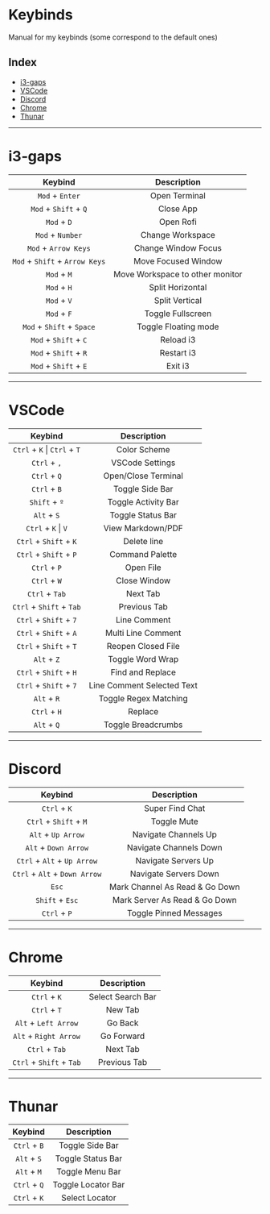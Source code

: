 # Keybinds

Manual for my keybinds (some correspond to the default ones)

## Index

- [i3-gaps](#i3-gaps)
- [VSCode](#VSCode)
- [Discord](#Discord)
- [Chrome](#Chrome)
- [Thunar](#Thunar)

___
# i3-gaps
 
| Keybind                        | Description                     |
| :----------------------------: | :-----------------------------: |
| `Mod` + `Enter`                | Open Terminal                   |
| `Mod` + `Shift` + `Q`          | Close App                       |
| `Mod` + `D`                    | Open Rofi                       |
| `Mod` + `Number`               | Change Workspace                |
| `Mod` + `Arrow Keys`           | Change Window Focus             |
| `Mod` + `Shift` + `Arrow Keys` | Move Focused Window             |
| `Mod` + `M`                    | Move Workspace to other monitor |
| `Mod` + `H`                    | Split Horizontal                |
| `Mod` + `V`                    | Split Vertical                  |
| `Mod` + `F`                    | Toggle Fullscreen               |
| `Mod` + `Shift` + `Space`      | Toggle Floating mode            |
| `Mod` + `Shift` + `C`          | Reload i3                       |
| `Mod` + `Shift` + `R`          | Restart i3                      |
| `Mod` + `Shift` + `E`          | Exit i3                         |

___
# VSCode

| Keybind                      | Description                  |
| :--------------------------: | :--------------------------: |
| `Ctrl` + `K` \| `Ctrl` + `T` | Color Scheme                 |
| `Ctrl` + `,`                 | VSCode Settings              |
| `Ctrl` + `Q`                 | Open/Close Terminal          |
| `Ctrl` + `B`                 | Toggle Side Bar              |
| `Shift` + `º`                | Toggle Activity Bar          |
| `Alt` + `S`                  | Toggle Status Bar            |
| `Ctrl` + `K` \| `V`          | View Markdown/PDF            |
| `Ctrl` + `Shift` + `K`       | Delete line                  |
| `Ctrl` + `Shift` + `P`       | Command Palette              |
| `Ctrl` + `P`                 | Open File                    |
| `Ctrl` + `W`                 | Close Window                 |
| `Ctrl` + `Tab`               | Next Tab                     |
| `Ctrl` + `Shift` + `Tab`     | Previous Tab                 |
| `Ctrl` + `Shift` + `7`       | Line Comment                 |
| `Ctrl` + `Shift` + `A`       | Multi Line Comment           |
| `Ctrl` + `Shift` + `T`       | Reopen Closed File           |
| `Alt` + `Z`                  | Toggle Word Wrap             |
| `Ctrl` + `Shift` + `H`       | Find and Replace             |
| `Ctrl` + `Shift` + `7`       | Line Comment Selected Text   |
| `Alt` + `R`                  | Toggle Regex Matching        |
| `Ctrl` + `H`                 | Replace                      |
| `Alt` + `Q`                  | Toggle Breadcrumbs           |

___
# Discord

| Keybind                       | Description                     |
| :---------------------------: | :-----------------------------: |
| `Ctrl` + `K`                  | Super Find Chat                 |
| `Ctrl` + `Shift` + `M`        | Toggle Mute                     |
| `Alt` + `Up Arrow`            | Navigate Channels Up            |
| `Alt` + `Down Arrow`          | Navigate Channels Down          |
| `Ctrl` + `Alt` + `Up Arrow`   | Navigate Servers Up             |
| `Ctrl` + `Alt` + `Down Arrow` | Navigate Servers Down           |
| `Esc`                         | Mark Channel As Read & Go Down  |
| `Shift` + `Esc`               | Mark Server As Read & Go Down   |
| `Ctrl` + `P`                  | Toggle Pinned Messages          |

___
# Chrome

| Keybind                  | Description       |
| :----------------------: | :---------------: |
| `Ctrl` + `K`             | Select Search Bar |
| `Ctrl` + `T`             | New Tab           |
| `Alt` + `Left Arrow`     | Go Back           |
| `Alt` + `Right Arrow`    | Go Forward        |
| `Ctrl` + `Tab`           | Next Tab          |
| `Ctrl` + `Shift` + `Tab` | Previous Tab      |


___
# Thunar

| Keybind      | Description        |
| :----------: | :----------------: |
| `Ctrl` + `B` | Toggle Side Bar    |
| `Alt` + `S`  | Toggle Status Bar  |
| `Alt` + `M`  | Toggle Menu Bar    |
| `Ctrl` + `Q` | Toggle Locator Bar |
| `Ctrl` + `K` | Select Locator     |
